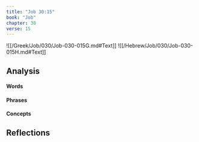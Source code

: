 ```yaml
---
title: "Job 30:15"
book: "Job"
chapter: 30
verse: 15
---
```

![[/Greek/Job/030/Job-030-015G.md#Text]]
![[/Hebrew/Job/030/Job-030-015H.md#Text]]

## Analysis

#### Words

#### Phrases

#### Concepts

## Reflections
